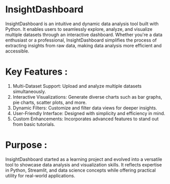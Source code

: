 # InsightDashboard
InsightDashboard is an intuitive and dynamic data analysis tool built with Python. It enables users to seamlessly explore, analyze, and visualize multiple datasets through an interactive dashboard. Whether you're a data enthusiast or a professional, InsightDashboard simplifies the process of extracting insights from raw data, making data analysis more efficient and accessible.
# Key Features :
1) Multi-Dataset Support: Upload and analyze multiple datasets simultaneously.
2) Interactive Visualizations: Generate diverse charts such as bar graphs, pie charts, scatter plots, and more.
3) Dynamic Filters: Customize and filter data views for deeper insights.
4) User-Friendly Interface: Designed with simplicity and efficiency in mind.
5) Custom Enhancements: Incorporates advanced features to stand out from basic tutorials.
# Purpose :
InsightDashboard started as a learning project and evolved into a versatile tool to showcase data analysis and visualization skills. It reflects expertise in Python, Streamlit, and data science concepts while offering practical utility for real-world applications.
